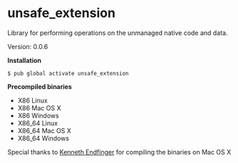 unsafe_extension
=====

Library for performing operations on the unmanaged native code and data.

Version: 0.0.6

**Installation**

```
$ pub global activate unsafe_extension
```

**Precompiled binaries**  

- X86 Linux
- X86 Mac OS X
- X86 Windows
- X86_64 Linux
- X86_64 Mac OS X
- X86_64 Windows

Special thanks to [Kenneth Endfinger](https://github.com/kaendfinger) for compiling the binaries on Mac OS X
